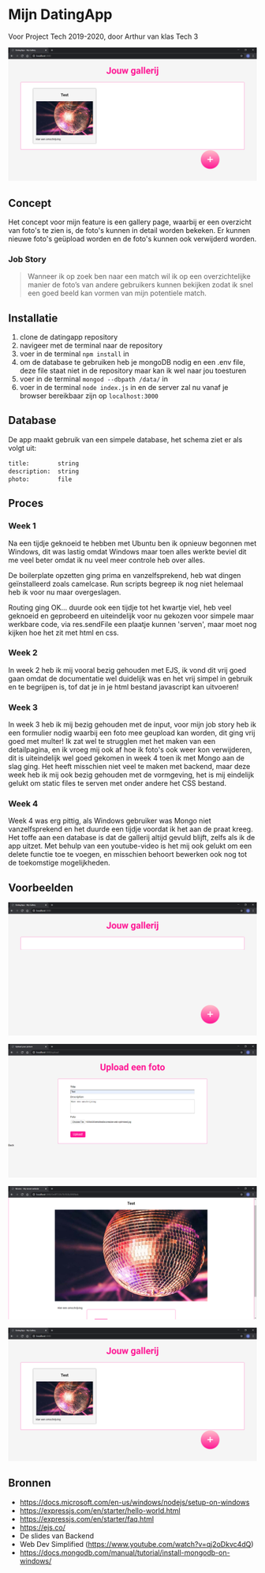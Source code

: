 # Mijn DatingApp
Voor Project Tech 2019-2020, door Arthur van klas Tech 3

![Gevulde Gallerypage](/images/4.png)

## Concept
Het concept voor mijn feature is een gallery page, waarbij er een overzicht van foto's te zien is, de foto's kunnen in detail worden bekeken. Er kunnen nieuwe foto's geüpload worden en de foto's kunnen ook verwijderd worden.

### Job Story
> Wanneer ik op zoek ben naar een match wil ik op een overzichtelijke manier de foto’s van andere gebruikers kunnen bekijken zodat ik snel een goed beeld kan vormen van mijn potentiele match.

## Installatie
1. clone de datingapp repository
2. navigeer met de terminal naar de repository
3. voer in de terminal `npm install` in
4. om de database te gebruiken heb je mongoDB nodig en een .env file, deze file staat niet in de repository maar kan ik wel naar jou toesturen
5. voer in de terminal `mongod --dbpath /data/` in
6. voer in de terminal `node index.js` in en de server zal nu vanaf je browser bereikbaar zijn op `localhost:3000`

## Database
De app maakt gebruik van een simpele database, het schema ziet er als volgt uit:

```
title:        string
description:  string
photo:        file
```
## Proces
### Week 1
Na een tijdje geknoeid te hebben met Ubuntu ben ik opnieuw begonnen met Windows, dit was lastig omdat Windows maar toen alles werkte beviel dit me veel beter omdat ik nu veel meer controle heb over alles.

De boilerplate opzetten ging prima en vanzelfsprekend, heb wat dingen geïnstalleerd zoals camelcase. Run scripts begreep ik nog niet helemaal heb ik voor nu maar overgeslagen.

Routing ging OK... duurde ook een tijdje tot het kwartje viel, heb veel geknoeid en geprobeerd en uiteindelijk voor nu gekozen voor simpele maar werkbare code, via res.sendFile een plaatje kunnen 'serven', maar moet nog kijken hoe het zit met html en css.

### Week 2
In week 2 heb ik mij vooral bezig gehouden met EJS, ik vond dit vrij goed gaan omdat de documentatie wel duidelijk was en het vrij simpel in gebruik en te begrijpen is, tof dat je in je html bestand javascript kan uitvoeren!

### Week 3
In week 3 heb ik mij bezig gehouden met de input, voor mijn job story heb ik een formulier nodig waarbij een foto mee geupload kan worden, dit ging vrij goed met multer! Ik zat wel te strugglen met het maken van een detailpagina, en ik vroeg mij ook af hoe ik foto's ook weer kon verwijderen, dit is uiteindelijk wel goed gekomen in week 4 toen ik met Mongo aan de slag ging. Het heeft misschien niet veel te maken met backend, maar deze week heb ik mij ook bezig gehouden met de vormgeving, het is mij eindelijk gelukt om static files te serven met onder andere het CSS bestand.

### Week 4
Week 4 was erg pittig, als Windows gebruiker was Mongo niet vanzelfsprekend en het duurde een tijdje voordat ik het aan de praat kreeg. Het toffe aan een database is dat de gallerij altijd gevuld blijft, zelfs als ik de app uitzet. Met behulp van een youtube-video is het mij ook gelukt om een delete functie toe te voegen, en misschien behoort bewerken ook nog tot de toekomstige mogelijkheden.

## Voorbeelden
![Lege Gallerypage](/images/1.png)

![Uploadformulier](/images/2.png)

![Detailpagina](/images/3.png)

![Gevulde Gallerypage](/images/4.png)

## Bronnen
- https://docs.microsoft.com/en-us/windows/nodejs/setup-on-windows
- https://expressjs.com/en/starter/hello-world.html
- https://expressjs.com/en/starter/faq.html
- https://ejs.co/
- De slides van Backend 
- Web Dev Simplified (https://www.youtube.com/watch?v=qj2oDkvc4dQ)
- https://docs.mongodb.com/manual/tutorial/install-mongodb-on-windows/
